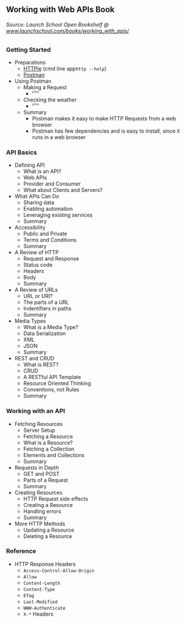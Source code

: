 ## Working with Web APIs Book

###### Source: Launch School Open Bookshelf @ www.launchschool.com/books/working_with_apis/



### Getting Started

* Preparations
  * [HTTPie](https://github.com/httpie/httpie) (cmd line app`http --help`)
  * [Postman](https://www.postman.com/)
* Using Postman
  * Making a Request
    * <img src="https://d186loudes4jlv.cloudfront.net/api/images/tealeaf-postman-intro.png" alt="img" style="zoom:45%;float:left" />
  * Checking the weather
    * <img src="https://d186loudes4jlv.cloudfront.net/api/images/tealeaf-postman-weather-portland-default.png" alt="img" style="zoom:45%;float:left" />
  * Summary
    * Postman makes it easy to make HTTP Requests from a web browser
    * Postman has few dependencies and is easy to install, since it runs in a web browser

### API Basics

* Defining API
  * What is an API?
  * Web APIs
  * Provider and Consumer
  * What about Clients and Servers?
* What APIs Can Do
  * Sharing data
  * Enabling automation
  * Leveraging existing services
  * Summary
* Accessibility
  * Public and Private
  * Terms and Conditions
  * Summary
* A Review of HTTP
  * Request and Response
  * Status code
  * Headers
  * Body
  * Summary
* A Review of URLs
  * URL or URI?
  * The parts of a URL
  * Indentifiers in paths
  * Summary
* Media Types
  * What is a Media Type?
  * Data Serialization
  * XML
  * JSON
  * Summary
* REST and CRUD
  * What is REST?
  * CRUD
  * A RESTful API Template
  * Resource Oriented Thinking
  * Conventions, not Rules
  * Summary

### Working with an API

* Fetching Resources
  * Server Setup
  * Fetching a Resource
  * What is a Resource?
  * Fetching a Collection
  * Elements and Collections
  * Summary
* Requests in Depth
  * GET and POST
  * Parts of a Request
  * Summary
* Creating Resources
  * HTTP Request side effects
  * Creating a Resource
  * Handling errors
  * Summary
* More HTTP Methods
  * Updating a Resource
  * Deleting a Resource

### Reference

* HTTP Response Headers
  * `Access-Control-Allow-Origin`
  * `Allow`
  * `Content-Length`
  * `Content-Type`
  * `ETag`
  * `Last-Modified`
  * `WWW-Authenticate`
  * `X-*` Headers